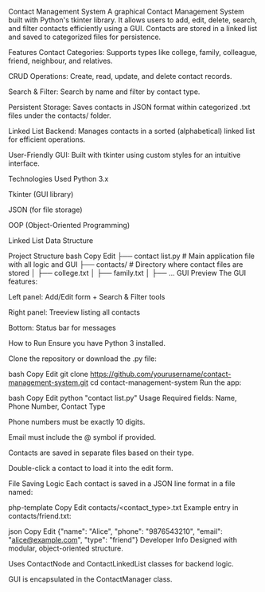 Contact Management System
A graphical Contact Management System built with Python's tkinter library. It allows users to add, edit, delete, search, and filter contacts efficiently using a GUI. Contacts are stored in a linked list and saved to categorized files for persistence.

 Features
 Contact Categories: Supports types like college, family, colleague, friend, neighbour, and relatives.

 CRUD Operations: Create, read, update, and delete contact records.

 Search & Filter: Search by name and filter by contact type.

 Persistent Storage: Saves contacts in JSON format within categorized .txt files under the contacts/ folder.

 Linked List Backend: Manages contacts in a sorted (alphabetical) linked list for efficient operations.

 User-Friendly GUI: Built with tkinter using custom styles for an intuitive interface.

 Technologies Used
Python 3.x

Tkinter (GUI library)

JSON (for file storage)

OOP (Object-Oriented Programming)

Linked List Data Structure

Project Structure
bash
Copy
Edit
├── contact list.py      # Main application file with all logic and GUI
├── contacts/            # Directory where contact files are stored
│   ├── college.txt
│   ├── family.txt
│   ├── ...
 GUI Preview
The GUI features:

Left panel: Add/Edit form + Search & Filter tools

Right panel: Treeview listing all contacts

Bottom: Status bar for messages

 How to Run
Ensure you have Python 3 installed.

Clone the repository or download the .py file:

bash
Copy
Edit
git clone https://github.com/yourusername/contact-management-system.git
cd contact-management-system
Run the app:

bash
Copy
Edit
python "contact list.py"
Usage
Required fields: Name, Phone Number, Contact Type

Phone numbers must be exactly 10 digits.

Email must include the @ symbol if provided.

Contacts are saved in separate files based on their type.

Double-click a contact to load it into the edit form.

File Saving Logic
Each contact is saved in a JSON line format in a file named:

php-template
Copy
Edit
contacts/<contact_type>.txt
Example entry in contacts/friend.txt:

json
Copy
Edit
{"name": "Alice", "phone": "9876543210", "email": "alice@example.com", "type": "friend"}
Developer Info
Designed with modular, object-oriented structure.

Uses ContactNode and ContactLinkedList classes for backend logic.

GUI is encapsulated in the ContactManager class.


